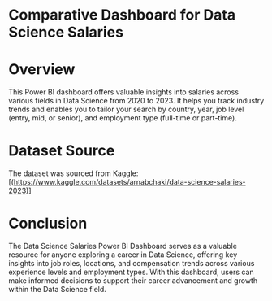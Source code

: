 # Comparative Dashboard for Data Science Salaries

# Overview
This Power BI dashboard offers valuable insights into salaries across various fields in Data Science from 2020 to 2023. It helps you track industry trends and enables you to tailor your search by country, year, job level (entry, mid, or senior), and employment type (full-time or part-time).

# Dataset Source
The dataset was sourced from Kaggle:[(https://www.kaggle.com/datasets/arnabchaki/data-science-salaries-2023)]

# Conclusion
The Data Science Salaries Power BI Dashboard serves as a valuable resource for anyone exploring a career in Data Science, offering key insights into job roles, locations, and compensation trends across various experience levels and employment types. With this dashboard, users can make informed decisions to support their career advancement and growth within the Data Science field.
